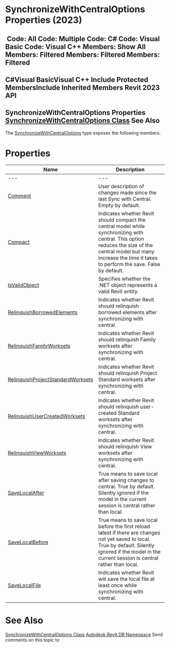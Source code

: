 # SynchronizeWithCentralOptions Properties (2023)

﻿
 Code: All Code: Multiple Code: C# Code: Visual Basic Code: Visual C++  Members: Show All Members: Filtered Members: Filtered Members: Filtered   
---  
C#Visual BasicVisual C++
Include Protected MembersInclude Inherited Members
Revit 2023 API  
---  
SynchronizeWithCentralOptions Properties  
[SynchronizeWithCentralOptions Class](96eaf3af-971d-da6d-a857-88d6e602ffd4.md "SynchronizeWithCentralOptions Class") See Also  
---  
The [SynchronizeWithCentralOptions](96eaf3af-971d-da6d-a857-88d6e602ffd4.md "SynchronizeWithCentralOptions Class") type exposes the following members.
# Properties
| Name | Description |
| --- | --- |
| --- | --- | --- |
| [Comment](69f35c0d-2570-8f9d-9518-172b9a22f077.md "Comment Property") | User description of changes made since the last Sync with Central. Empty by default. |
| [Compact](23e58fe5-72f4-5d13-1003-d35f8ad3b25f.md "Compact Property") | Indicates whether Revit should compact the central model while synchronizing with central. This option reduces the size of the central model but many increase the time it takes to perform the save. False by default. |
| [IsValidObject](03ced8e5-beb5-1582-b43c-5a97b937578c.md "IsValidObject Property") | Specifies whether the .NET object represents a valid Revit entity. |
| [RelinquishBorrowedElements](7e9e417f-2290-7640-8142-56c452b64c13.md "RelinquishBorrowedElements Property") | Indicates whether Revit should relinquish borrowed elements after synchronizing with central. |
| [RelinquishFamilyWorksets](31e99e30-5a40-d2c8-f5e0-1c639b392beb.md "RelinquishFamilyWorksets Property") | Indicates whether Revit should relinquish Family worksets after synchronizing with central. |
| [RelinquishProjectStandardWorksets](c4643179-2e12-dba9-45e2-ac45c4f2014d.md "RelinquishProjectStandardWorksets Property") | Indicates whether Revit should relinquish Project Standard worksets after synchronizing with central. |
| [RelinquishUserCreatedWorksets](680601bc-19b8-2ff6-2b8a-75814650b464.md "RelinquishUserCreatedWorksets Property") | Indicates whether Revit should relinquish user-created Standard worksets after synchronizing with central. |
| [RelinquishViewWorksets](38ead435-3f4a-993e-9095-e55be8a7e537.md "RelinquishViewWorksets Property") | Indicates whether Revit should relinquish View worksets after synchronizing with central. |
| [SaveLocalAfter](636d5979-3eca-0425-2ef4-352452daeeaf.md "SaveLocalAfter Property") | True means to save local after saving changes to central. True by default. Silently ignored if the model in the current session is central rather than local. |
| [SaveLocalBefore](08acd3c1-af30-9cf5-55cb-c09f1df64c20.md "SaveLocalBefore Property") | True means to save local before the first reload latest if there are changes not yet saved to local. True by default. Silently ignored if the model in the current session is central rather than local. |
| [SaveLocalFile](02d064b9-a637-b7d3-0f86-3821bcbb472d.md "SaveLocalFile Property") | Indicates whether Revit will save the local file at least once while synchronizing with central. |

# See Also
[SynchronizeWithCentralOptions Class](96eaf3af-971d-da6d-a857-88d6e602ffd4.md "SynchronizeWithCentralOptions Class")
[Autodesk.Revit.DB Namespace](87546ba7-461b-c646-cbb1-2cb8f5bff8b2.md "Autodesk.Revit.DB Namespace")
Send comments on this topic to 